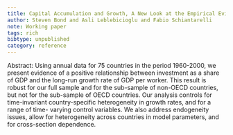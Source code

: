 ```yaml
---
title: Capital Accumulation and Growth, A New Look at the Empirical Evidence
author: Steven Bond and Asli Leblebicioglu and Fabio Schiantarelli
note: Working paper
tags: rich
bibtype: unpublished
category: reference
---
```

Abstract: Using annual data for 75 countries in the period 1960-2000, we present evidence of a positive relationship between investment as a share of GDP and the long-run growth rate of GDP per worker. This result is robust for our full sample and for the sub-sample of non-OECD countries, but not for the sub-sample of OECD countries. Our analysis controls for time-invariant country-specific heterogeneity in growth rates, and for a range of time- varying control variables. We also address endogeneity issues, allow for heterogeneity across countries in model parameters, and for cross-section dependence.
